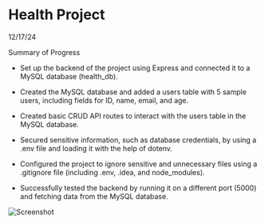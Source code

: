 # Health Project
12/17/24

Summary of Progress

- Set up the backend of the project using Express and connected it to a MySQL database (health_db).

- Created the MySQL database and added a users table with 5 sample users, including fields for ID, name, email, and age.

- Created basic CRUD API routes to interact with the users table in the MySQL database.

- Secured sensitive information, such as database credentials, by using a .env file and loading it with the help of dotenv.

- Configured the project to ignore sensitive and unnecessary files using a .gitignore file (including .env, .idea, and node_modules).

- Successfully tested the backend by running it on a different port (5000) and fetching data from the MySQL database.

![Screenshot](/images/SQLscreenshot.png)